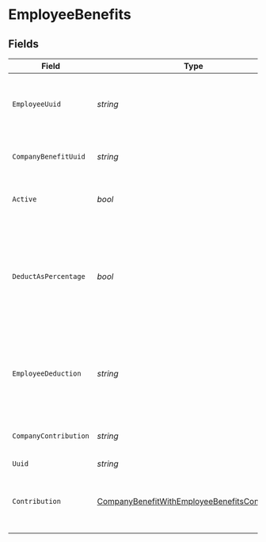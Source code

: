 # EmployeeBenefits


## Fields

| Field                                                                                                                       | Type                                                                                                                        | Required                                                                                                                    | Description                                                                                                                 |
| --------------------------------------------------------------------------------------------------------------------------- | --------------------------------------------------------------------------------------------------------------------------- | --------------------------------------------------------------------------------------------------------------------------- | --------------------------------------------------------------------------------------------------------------------------- |
| `EmployeeUuid`                                                                                                              | *string*                                                                                                                    | :heavy_minus_sign:                                                                                                          | The UUID of the employee to which the benefit belongs.                                                                      |
| `CompanyBenefitUuid`                                                                                                        | *string*                                                                                                                    | :heavy_minus_sign:                                                                                                          | The UUID of the company benefit.                                                                                            |
| `Active`                                                                                                                    | *bool*                                                                                                                      | :heavy_minus_sign:                                                                                                          | Whether the employee benefit is active.                                                                                     |
| `DeductAsPercentage`                                                                                                        | *bool*                                                                                                                      | :heavy_minus_sign:                                                                                                          | Whether the employee deduction amount should be treated as a percentage to be deducted from each payroll.                   |
| `EmployeeDeduction`                                                                                                         | *string*                                                                                                                    | :heavy_minus_sign:                                                                                                          | The amount to be deducted, per pay period, from the employee's pay.                                                         |
| `CompanyContribution`                                                                                                       | *string*                                                                                                                    | :heavy_minus_sign:                                                                                                          | The value of the company contribution                                                                                       |
| `Uuid`                                                                                                                      | *string*                                                                                                                    | :heavy_minus_sign:                                                                                                          | N/A                                                                                                                         |
| `Contribution`                                                                                                              | [CompanyBenefitWithEmployeeBenefitsContribution](../../Models/Components/CompanyBenefitWithEmployeeBenefitsContribution.md) | :heavy_minus_sign:                                                                                                          | An object representing the type and value of the company contribution.                                                      |
